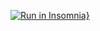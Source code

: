 [![Run in Insomnia}](https://insomnia.rest/images/run.svg)](https://insomnia.rest/run/?label=GoStack%20-%20FastFeet&uri=https%3A%2F%2Fraw.githubusercontent.com%2Fwillduarte%2Fgostack-fastfeet%2Fmaster%2Fdesafio-02%2FInsomnia_2020-02-03.json)
